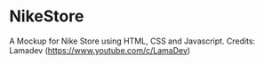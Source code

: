 # NikeStore
A Mockup for Nike Store using HTML, CSS and Javascript.
Credits: Lamadev (https://www.youtube.com/c/LamaDev)